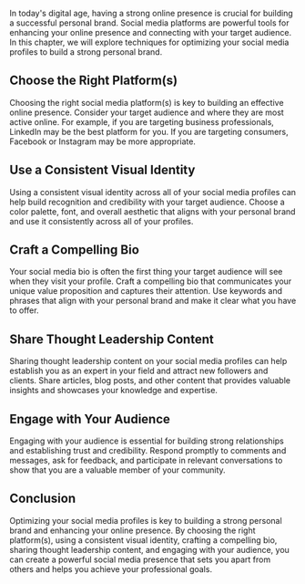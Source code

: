 
In today's digital age, having a strong online presence is crucial for building a successful personal brand. Social media platforms are powerful tools for enhancing your online presence and connecting with your target audience. In this chapter, we will explore techniques for optimizing your social media profiles to build a strong personal brand.

Choose the Right Platform(s)
----------------------------

Choosing the right social media platform(s) is key to building an effective online presence. Consider your target audience and where they are most active online. For example, if you are targeting business professionals, LinkedIn may be the best platform for you. If you are targeting consumers, Facebook or Instagram may be more appropriate.

Use a Consistent Visual Identity
--------------------------------

Using a consistent visual identity across all of your social media profiles can help build recognition and credibility with your target audience. Choose a color palette, font, and overall aesthetic that aligns with your personal brand and use it consistently across all of your profiles.

Craft a Compelling Bio
----------------------

Your social media bio is often the first thing your target audience will see when they visit your profile. Craft a compelling bio that communicates your unique value proposition and captures their attention. Use keywords and phrases that align with your personal brand and make it clear what you have to offer.

Share Thought Leadership Content
--------------------------------

Sharing thought leadership content on your social media profiles can help establish you as an expert in your field and attract new followers and clients. Share articles, blog posts, and other content that provides valuable insights and showcases your knowledge and expertise.

Engage with Your Audience
-------------------------

Engaging with your audience is essential for building strong relationships and establishing trust and credibility. Respond promptly to comments and messages, ask for feedback, and participate in relevant conversations to show that you are a valuable member of your community.

Conclusion
----------

Optimizing your social media profiles is key to building a strong personal brand and enhancing your online presence. By choosing the right platform(s), using a consistent visual identity, crafting a compelling bio, sharing thought leadership content, and engaging with your audience, you can create a powerful social media presence that sets you apart from others and helps you achieve your professional goals.
